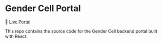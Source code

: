 # Gender Cell Portal

🔗 [Live Portal](https://vivek-singh-ops.github.io/Gender_Cell)

This repo contains the source code for the Gender Cell backend portal built with React.
